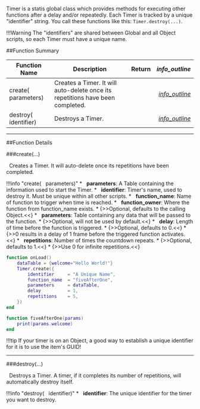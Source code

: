 Timer is a statis global class which provides methods for executing other functions after a delay and/or repeatedly. Each Timer is tracked by a unique "identifier" string. You call these functions like this: `Timer.destroy(...)`.

!!!Warning
    The "identifiers" are shared between Global and all Object scripts, so each Timer must have a unique name.

##Function Summary

Function Name | Description | Return | <i class="material-icons" style="line-height:90%;">info_outline</i>
-- | -- | -- | --:
create([<span class="tag tab"></span>](typeandclass)&nbsp; parameters) | Creates a Timer. It will auto-delete once its repetitions have been completed. | [<span class="ret boo"></span>](typeandclass) | [<i class="material-icons" style="line-height:150%;">info_outline</i>](#create)
destroy([<span class="tag str"></span>](typeandclass)&nbsp; identifier) | Destroys a Timer. | [<span class="ret boo"></span>](typeandclass) | [<i class="material-icons" style="line-height:150%;">info_outline</i>](#destroy)

---


##Function Details

###create(...)

[<span class="ret boo"></span>](typeandclass)&nbsp; Creates a Timer. It will auto-delete once its repetitions have been completed.

!!!info "create( [<span class="tag_tab"></span>](typeandclass)&nbsp; parameters)"
    * [<span class="tag_tab"></span>](typeandclass)&nbsp; **parameters**: A Table containing the information used to start the Timer.
        * [<span class="tag str"></span>](typeandclass)&nbsp; **identifier**: Timer's name, used to destroy it. Must be unique within all other scripts.
        * [<span class="tag str"></span>](typeandclass)&nbsp; **function_name**: Name of function to trigger when time is reached.
        * [<span class="tag obj"></span>](typeandclass)&nbsp; **function_owner**: Where the function from function_name exists.
            * {>>Optional, defaults to the calling Object.<<}
        * [<span class="tag tab"></span>](typeandclass)&nbsp; **parameters**: Table containing any data that will be passed to the function.
            * {>>Optional, will not be used by default.<<}
        * [<span class="tag flo"></span>](typeandclass)&nbsp; **delay**: Length of time before the function is triggered.
            * {>>Optional, defaults to 0.<<}
            * {>>0 results in a delay of 1 frame before the triggered function activates.<<}
        * [<span class="tag int"></span>](typeandclass)&nbsp; **repetitions**: Number of times the countdown repeats.
            * {>>Optional, defaults to 1.<<}
            * {>>Use 0 for infinite repetitions.<<}
            
``` Lua
function onLoad()
    dataTable = {welcome="Hello World!"}
    Timer.create({
        identifier     = "A Unique Name",
        function_name  = "fiveAfterOne",
        parameters     = dataTable,
        delay          = 1,
        repetitions    = 5,
    })
end

function fiveAfterOne(params)
    print(params.welcome)
end
```

!!!tip
    If your timer is on an Object, a good way to establish a unique identifier for it is to use the item's GUID!

---


###destroy(...)

[<span class="ret boo"></span>](typeandclass)&nbsp; Destroys a Timer. A timer, if it completes its number of repetitions, will automatically destroy itself.

!!!info "destroy( [<span class="tag str"></span>](typeandclass)&nbsp; identifier)"
    * [<span class="tag str"></span>](typeandclass)&nbsp; **identifier**: The unique identifier for the timer you want to destroy.
